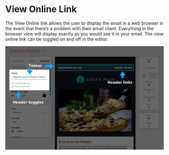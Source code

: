# View Online Link

The View Online link allows the user to display the email in a web browser in the event that there’s a problem with their email client.
Everything in the browser view will display exactly as you would see it in your email. The view online link can be toggled 
on and off in the editor. 

![](images/Selection_469.png)
